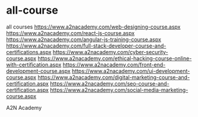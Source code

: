# all-course
all courses
https://www.a2nacademy.com/web-designing-course.aspx
https://www.a2nacademy.com/react-js-course.aspx
https://www.a2nacademy.com/angular-js-training-course.aspx
https://www.a2nacademy.com/full-stack-developer-course-and-certifications.aspx
https://www.a2nacademy.com/cyber-security-course.aspx
https://www.a2nacademy.com/ethical-hacking-course-online-with-certification.aspx
https://www.a2nacademy.com/front-end-development-course.aspx
https://www.a2nacademy.com/ui-development-course.aspx
https://www.a2nacademy.com/digital-marketing-course-and-certification.aspx
https://www.a2nacademy.com/seo-course-and-certification.aspx
https://www.a2nacademy.com/social-media-marketing-course.aspx




A2N Academy
